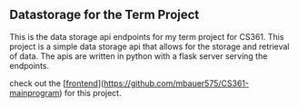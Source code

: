 ## Datastorage for the Term Project

This is the data storage api endpoints for my term project for CS361. This project is a simple data storage api that allows for the storage and retrieval of data. The apis are written in python with a flask server serving the endpoints. 

check out the [[frontend](github.com/mbauer575/CS361-mainprogram)](https://github.com/mbauer575/CS361-mainprogram) for this project.
